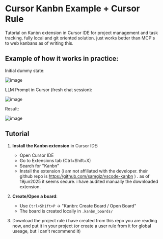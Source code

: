 # Cursor Kanbn Example + Cursor Rule

Tutorial on Kanbn extension in Cursor IDE for project management and task tracking. fully local and git oriented solution. just works better than MCP's to web kanbans as of writing this. 

## Example of how it works in practice:

Initial dummy state:

![image](https://github.com/user-attachments/assets/cfb52b4b-79aa-4698-95aa-4a13409e0a8a)

LLM Prompt in Cursor (fresh chat session):

![image](https://github.com/user-attachments/assets/17b650b6-ba36-4f2d-a12b-553a4eafc17d)

Result:

![image](https://github.com/user-attachments/assets/b184e042-b442-44bc-af38-e64e42f017ff)

## Tutorial


1. **Install the Kanbn extension** in Cursor IDE:
   - Open Cursor IDE
   - Go to Extensions tab (Ctrl+Shift+X)
   - Search for "Kanbn"
   - Install the extension (i am not affiliated with the developer. their github repo is https://github.com/samgiz/vscode-kanbn ) . as of 19jun2025 it seems secure. i have audited manually the downloaded extension.

2. **Create/Open a board**:
   - Use `Ctrl+Shift+P` → "Kanbn: Create Board / Open Board"
   - The board is created locally in `.kanbn_boards/`

3. Download the project rule i have created from this repo you are reading now, and put it in your project (or create a user rule from it for global useage, but i can't recommend it)

